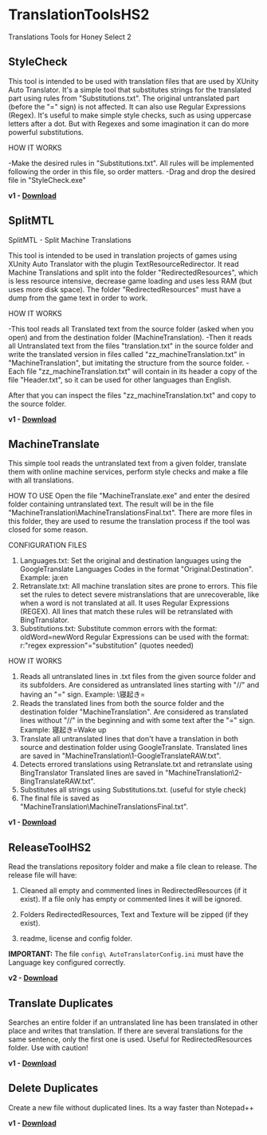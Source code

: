 # TranslationToolsHS2
  Translations Tools for Honey Select 2

## StyleCheck

This tool is intended to be used with translation files that are used by XUnity Auto Translator.
It's a simple tool that substitutes strings for the translated part using rules from "Substitutions.txt". The original untranslated part (before the "=" sign) is not affected.
It can also use Regular Expressions (Regex).
It's useful to make simple style checks, such as using uppercase letters after a dot. But with Regexes and some imagination it can do more powerful substitutions.

HOW IT WORKS

-Make the desired rules in "Substitutions.txt". All rules will be implemented following the order in this file, so order matters.
-Drag and drop the desired file in "StyleCheck.exe"

**v1 - [Download](https://github.com/SpockBauru/TranslationToolsHS2/releases/tag/r7)**


## SplitMTL

SplitMTL - Split Machine Translations

This tool is intended to be used in translation projects of games using XUnity Auto Translator with the plugin TextResourceRedirector. It read Machine Translations and split into the folder "RedirectedResources", which is less resource intensive, decrease game loading and uses less RAM (but uses more disk space).
The folder "RedirectedResources" must have a dump from the game text in order to work.

HOW IT WORKS

-This tool reads all Translated text from the source folder (asked when you open) and from the destination folder (MachineTranslation).
-Then it reads all Untranslated text from the files "translation.txt" in the source folder and write the translated version in files called "zz_machineTranslation.txt" in "MachineTranslation", but imitating the structure from the source folder.
-Each file "zz_machineTranslation.txt" will contain in its header a copy of the file "Header.txt", so it can be used for other languages than English.

After that you can inspect the files "zz_machineTranslation.txt" and copy to the source folder.

**v1 - [Download](https://github.com/SpockBauru/TranslationToolsHS2/releases/tag/r6)**

## MachineTranslate

This simple tool reads the untranslated text from a given folder, translate them with online machine services, perform style checks and make a file with all translations.

HOW TO USE
Open the file "MachineTranslate.exe" and enter the desired folder containing untranslated text. The result will be in the file "MachineTranslation\MachineTranslationsFinal.txt".
There are more files in this folder, they are used to resume the translation process if the tool was closed for some reason.

CONFIGURATION FILES
1) Languages.txt: Set the original and destination languages using the GoogleTranslate Languages Codes in the format "Original:Destination". Example: ja:en
2) Retranslate.txt: All machine translation sites are prone to errors. This file set the rules to detect severe mistranslations that are unrecoverable, like when a word is not translated at all. It uses Regular Expressions (REGEX). All lines that match these rules will be retranslated with BingTranslator.
3) Substitutions.txt: Substitute common errors with the format: oldWord=newWord
   Regular Expressions can be used with the format: r:"regex expression"="substitution" (quotes needed)

HOW IT WORKS
1) Reads all untranslated lines in .txt files from the given source folder and its subfolders.
   Are considered as untranslated lines starting with "//" and having an "=" sign. Example: \\寝起き=
2) Reads the translated lines from both the source folder and the destination folder "MachineTranslation".
   Are considered as translated lines without "//" in the beginning and with some text after the "=" sign. Example: 寝起き=Wake up
3) Translate all untranslated lines that don't have a translation in both source and destination folder using GoogleTranslate.
   Translated lines are saved in "MachineTranslation\1-GoogleTranslateRAW.txt".
4) Detects errored translations using Retranslate.txt and retranslate using BingTranslator
   Translated lines are saved in "MachineTranslation\2-BingTranslateRAW.txt".
5) Substitutes all strings using Substitutions.txt. (useful for style check)
6) The final file is saved as "MachineTranslation\MachineTranslationsFinal.txt".

**v1 - [Download](https://github.com/SpockBauru/TranslationToolsHS2/releases/tag/r4)**

## ReleaseToolHS2

  Read the translations repository folder and make a file clean to release. The release file will have:

  1) Cleaned all empty and commented lines in RedirectedResources (if it exist). If a file only has empty or commented lines it will be ignored.

  2) Folders RedirectedResources, Text and Texture will be zipped (if they exist).

  3) readme, license and config folder.

  **IMPORTANT:** The file `config\ AutoTranslatorConfig.ini` must have the Language key configured correctly.

  **v2 - [Download](https://github.com/SpockBauru/TranslationToolsHS2/releases/tag/r5)**

## Translate Duplicates

  Searches an entire folder if an untranslated line has been translated in other place and writes that translation. If there are several translations for the same sentence, only the first one is used. Useful for RedirectedResources folder. Use with caution!

  **v1 - [Download](https://github.com/SpockBauru/TranslationToolsHS2/releases/tag/r2)**

## Delete Duplicates

  Create a new file without duplicated lines. Its a way faster than Notepad++

  **v1 - [Download](https://github.com/SpockBauru/TranslationToolsHS2/releases/tag/r1)**
